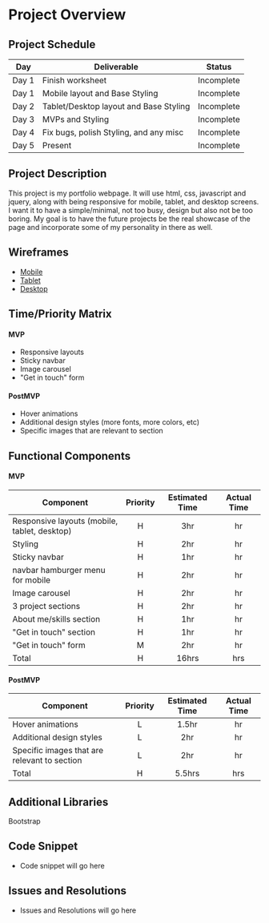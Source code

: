 # Project Overview

## Project Schedule

| Day   | Deliverable                            | Status     |
| ----- | -------------------------------------- | ---------- |
| Day 1 | Finish worksheet                       | Incomplete |
| Day 1 | Mobile layout and Base Styling         | Incomplete |
| Day 2 | Tablet/Desktop layout and Base Styling | Incomplete |
| Day 3 | MVPs and Styling                       | Incomplete |
| Day 4 | Fix bugs, polish Styling, and any misc | Incomplete |
| Day 5 | Present                                | Incomplete |

## Project Description

This project is my portfolio webpage. It will use html, css, javascript and jquery, along with being responsive for mobile, tablet, and desktop screens. I want it to have a simple/minimal, not too busy, design but also not be too boring. My goal is to have the future projects be the real showcase of the page and incorporate some of my personality in there as well.

## Wireframes

- [Mobile](https://res.cloudinary.com/djqfsbgaf/image/upload/v1643057072/sei%20project01-portfolio/mobile_wireframe_xwnpoj.jpg)
- [Tablet](https://res.cloudinary.com/djqfsbgaf/image/upload/v1643057070/sei%20project01-portfolio/tablet_wireframe_gvkdmo.jpg)
- [Desktop](https://res.cloudinary.com/djqfsbgaf/image/upload/v1643057074/sei%20project01-portfolio/desktop_wireframe_toy7gq.jpg)

## Time/Priority Matrix

#### MVP

- Responsive layouts
- Sticky navbar
- Image carousel
- "Get in touch" form

#### PostMVP

- Hover animations
- Additional design styles (more fonts, more colors, etc)
- Specific images that are relevant to section

## Functional Components

#### MVP

| Component                                    | Priority | Estimated Time | Actual Time |
| -------------------------------------------- | :------: | :------------: | :---------: |
| Responsive layouts (mobile, tablet, desktop) |    H     |      3hr       |     hr      |
| Styling                                      |    H     |      2hr       |     hr      |
| Sticky navbar                                |    H     |      1hr       |     hr      |
| navbar hamburger menu for mobile             |    H     |      2hr       |     hr      |
| Image carousel                               |    H     |      2hr       |     hr      |
| 3 project sections                           |    H     |      2hr       |     hr      |
| About me/skills section                      |    H     |      1hr       |     hr      |
| "Get in touch" section                       |    H     |      1hr       |     hr      |
| "Get in touch" form                          |    M     |      2hr       |     hr      |
| Total                                        |    H     |     16hrs      |     hrs     |

#### PostMVP

| Component                                    | Priority | Estimated Time | Actual Time |
| -------------------------------------------- | :------: | :------------: | :---------: |
| Hover animations                             |    L     |     1.5hr      |     hr      |
| Additional design styles                     |    L     |      2hr       |     hr      |
| Specific images that are relevant to section |    L     |      2hr       |     hr      |
| Total                                        |    H     |     5.5hrs     |     hrs     |

## Additional Libraries

Bootstrap

## Code Snippet

- Code snippet will go here

## Issues and Resolutions

- Issues and Resolutions will go here
